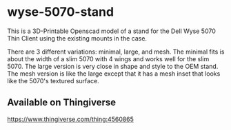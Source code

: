 # wyse-5070-stand
This is a 3D-Printable Openscad model of a stand for the Dell Wyse 5070 Thin Client using
the existing mounts in the case.

There are 3 different variations: minimal, large, and mesh. The
minimal fits is about the width of a slim 5070 with 4 wings and works well for the slim 5070. 
The large version is very close in shape and style to the OEM stand. The mesh version 
is like the large except that it has a mesh inset that looks like the 5070's textured surface.

## Available on Thingiverse
https://www.thingiverse.com/thing:4560865
